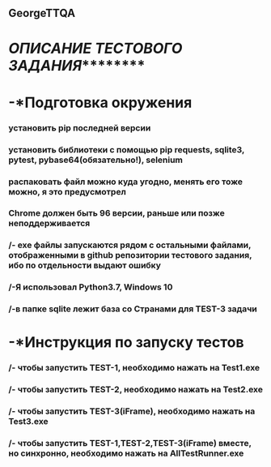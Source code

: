## GeorgeTTQA
# *ОПИСАНИЕ ТЕСТОВОГО ЗАДАНИЯ*********

# -*Подготовка окружения
  ###  установить pip последней версии
  ###  установить библиотеки с помощью pip requests, sqlite3, pytest, pybase64(обязательно!), selenium
  ###  распаковать файл можно куда угодно, менять его тоже можно, я это предусмотрел
  ###  Chrome должен быть 96 версии, раньше или позже неподдерживается
  ### /- exe файлы запускаются рядом с остальными файлами, отображенными в github репозитории тестового задания, ибо по отдельности выдают ошибку
  ### /-Я использовал Python3.7, Windows 10
  ### /-в папке sqlite лежит база со Странами для TEST-3 задачи
# -*Инструкция по запуску тестов
  ### /- чтобы запустить TEST-1, необходимо нажать на Test1.exe
  ### /- чтобы запустить TEST-2, необходимо нажать на Test2.exe
  ### /- чтобы запустить TEST-3(iFrame), необходимо нажать на Test3.exe
  ### /- чтобы запустить TEST-1,TEST-2,TEST-3(iFrame) вместе, но синхронно, необходимо нажать на AllTestRunner.exe
  
